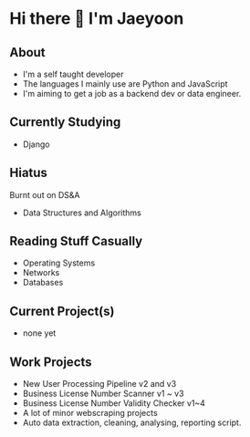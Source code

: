 # Hi there 👋 I'm Jaeyoon


## About
* I'm a self taught developer
* The languages I mainly use are Python and JavaScript
* I'm aiming to get a job as a backend dev or data engineer.

## Currently Studying
* Django

## Hiatus
Burnt out on DS&A
* Data Structures and Algorithms

## Reading Stuff Casually
* Operating Systems
* Networks
* Databases

## Current Project(s)
* none yet

## Work Projects
* New User Processing Pipeline v2 and v3
* Business License Number Scanner v1 ~ v3
* Business License Number Validity Checker v1~4
* A lot of minor webscraping projects
* Auto data extraction, cleaning, analysing, reporting script.
